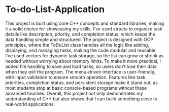 # To-do-List-Application
This project is built using core C++ concepts and standard libraries, making it a solid choice for showcasing my skills. I’ve used structs to organize task details like description, priority, and completion status, which keeps the data handling simple and structured. The project is designed with OOP principles, where the ToDoList class handles all the logic like adding, displaying, and managing tasks, making the code modular and reusable. I’ve used vectors for dynamic task storage, so the list can grow or shrink as needed without worrying about memory limits. To make it more practical, I added file handling to save and load tasks, so users don’t lose their data when they exit the program. The menu-driven interface is user-friendly, with input validation to ensure smooth operation. Features like task priorities, completion status, and persistent storage make it stand out, as most students stop at basic console-based programs without these advanced touches. Overall, this project not only demonstrates my understanding of C++ but also shows that I can build something close to real-world applications.
